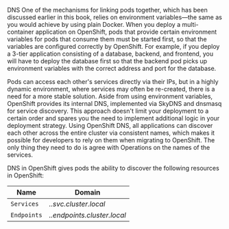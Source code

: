 
DNS
One of the mechanisms for linking pods together, which has been discussed earlier in this book, relies on environment variables—the same as you would achieve by using plain Docker. When you deploy a multi-container application on OpenShift, pods that provide certain environment variables for pods that consume them must be started first, so that the variables are configured correctly by OpenShift. For example, if you deploy a 3-tier application consisting of a database, backend, and frontend, you will have to deploy the database first so that the backend pod picks up environment variables with the correct address and port for the database.

Pods can access each other's services directly via their IPs, but in a highly dynamic environment, where services may often be re-created, there is a need for a more stable solution. Aside from using environment variables, OpenShift provides its internal DNS, implemented via SkyDNS and dnsmasq for service discovery. This approach doesn't limit your deployment to a certain order and spares you the need to implement additional logic in your deployment strategy. Using OpenShift DNS, all applications can discover each other across the entire cluster via consistent names, which makes it possible for developers to rely on them when migrating to OpenShift. The only thing they need to do is agree with Operations on the names of the services.

DNS in OpenShift gives pods the ability to discover the following resources in OpenShift:

Name | Domain
--- | ---
`Services` | *<service>.<project>.svc.cluster.local*
`Endpoints` | *<service>.<project>.endpoints.cluster.local*
